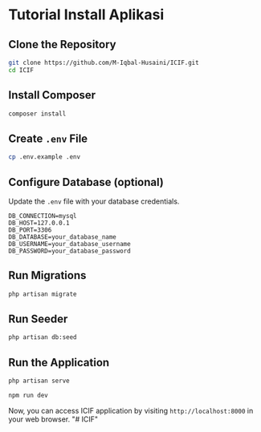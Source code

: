 # Tutorial Install Aplikasi 



## Clone the Repository

```sh
git clone https://github.com/M-Iqbal-Husaini/ICIF.git
cd ICIF
```

## Install Composer

```sh
composer install
```

## Create `.env` File

```sh
cp .env.example .env
```

## Configure Database (optional)

Update the `.env` file with your database credentials.

```env
DB_CONNECTION=mysql
DB_HOST=127.0.0.1
DB_PORT=3306
DB_DATABASE=your_database_name
DB_USERNAME=your_database_username
DB_PASSWORD=your_database_password
```

## Run Migrations

```sh
php artisan migrate
```

## Run Seeder

```sh
php artisan db:seed
```

## Run the Application

```sh
php artisan serve
```

```sh
npm run dev
```


Now, you can access ICIF application by visiting `http://localhost:8000` in your web browser.
"# ICIF" 
